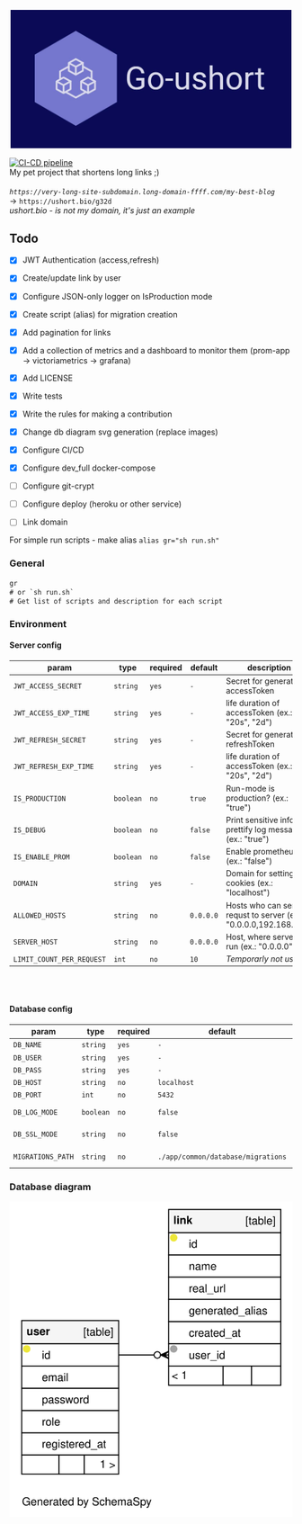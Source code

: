 <p align="center">
 <img src='assets/logo.jpg' width='500'>
</p>

[![CI-CD pipeline](https://github.com/WenzzyX/go-ushort/actions/workflows/ci-cd.production.yml/badge.svg)](https://github.com/WenzzyX/go-ushort/actions/workflows/ci-cd.production.yml)
&nbsp;\
My pet project that shortens long links ;)\
&nbsp;\
_`https://very-long-site-subdomain.long-domain-ffff.com/my-best-blog`_ \
-> `https://ushort.bio/g32d` \
_ushort.bio - is not my domain, it's just an example_

## Todo

- [x] JWT Authentication (access,refresh)
- [x] Create/update link by user
- [X] Configure JSON-only logger on IsProduction mode
- [x] Create script (alias) for migration creation
- [x] Add pagination for links
- [x] Add a collection of metrics and a dashboard to monitor them (prom-app -> victoriametrics -> grafana)
- [x] Add LICENSE
- [x] Write tests
- [x] Write the rules for making a contribution
- [x] Change db diagram svg generation (replace images)
- [x] Configure CI/CD
- [x] Configure dev_full docker-compose 
- [ ] Configure git-crypt
- [ ] Configure deploy (heroku or other service)
- [ ] Link domain


For simple run scripts - make alias `alias gr="sh run.sh"`

### General

```shell
gr
# or `sh run.sh`
# Get list of scripts and description for each script
```

### Environment

#### Server config

| param                     | type      | required | default   | description                                                      |
---------------------------|-----------|----------|-----------|------------------------------------------------------------------|
| `JWT_ACCESS_SECRET`       | `string`  | `yes`    | `-`       | Secret for generating accessToken                                |
| `JWT_ACCESS_EXP_TIME`     | `string`  | `yes`    | `-`       | life duration of accessToken (ex.: "20s", "2d")                  |
| `JWT_REFRESH_SECRET`      | `string`  | `yes`    | `-`       | Secret for generating refreshToken                               |
| `JWT_REFRESH_EXP_TIME`    | `string`  | `yes`    | `-`       | life duration of accessToken (ex.: "20s", "2d")                  |
| `IS_PRODUCTION`           | `boolean` | `no`     | `true`    | Run-mode is production? (ex.: "true")                            |
| `IS_DEBUG`                | `boolean` | `no`     | `false`   | Print sensitive info and prettify log messages? (ex.: "true")    |
| `IS_ENABLE_PROM`          | `boolean` | `no`     | `false`   | Enable prometheus? (ex.: "false")                                |
| `DOMAIN`                  | `string`  | `yes`    | `-`       | Domain for setting cookies (ex.: "localhost")                    |
| `ALLOWED_HOSTS`           | `string`  | `no`     | `0.0.0.0` | Hosts who can send requst to server (ex.: "0.0.0.0,192.168.1.1") |
| `SERVER_HOST`             | `string`  | `no`     | `0.0.0.0` | Host, where server will run (ex.: "0.0.0.0")                     |
| `LIMIT_COUNT_PER_REQUEST` | `int`     | `no`     | `10`      | _Temporarly not using_                                           |

&nbsp;\
&nbsp;

#### Database config

| param             | type      | required | default                      | description                                                      |
-------------------|-----------|----------|------------------------------|------------------------------------------------------------------|
| `DB_NAME`         | `string`  | `yes`    | `-`                          | DB name                                                          |
| `DB_USER`         | `string`  | `yes`    | `-`                          | DB user                                                          |
| `DB_PASS`         | `string`  | `yes`    | `-`                          | DB password                                                      |
| `DB_HOST`         | `string`  | `no`     | `localhost`                  | DB host (ex.: "localhost")                                       |
| `DB_PORT`         | `int`     | `no`     | `5432`                       | DB port   (ex.: "5432")                                          |
| `DB_LOG_MODE`     | `boolean` | `no`     | `false`                      | Output SQL and other query information? (ex.: "true")            |
| `DB_SSL_MODE`     | `string`  | `no`     | `false`                      | Use SSL mode (ex.: "disable", "enable")                          |
| `MIGRATIONS_PATH` | `string`  | `no`     | `./app/common/database/migrations` | Migrations folder path (ex.: "./app/common/database/migrations") |


### Database diagram
![DB-diagram image](assets/db-diagram/summary/relationships.real.large.svg)